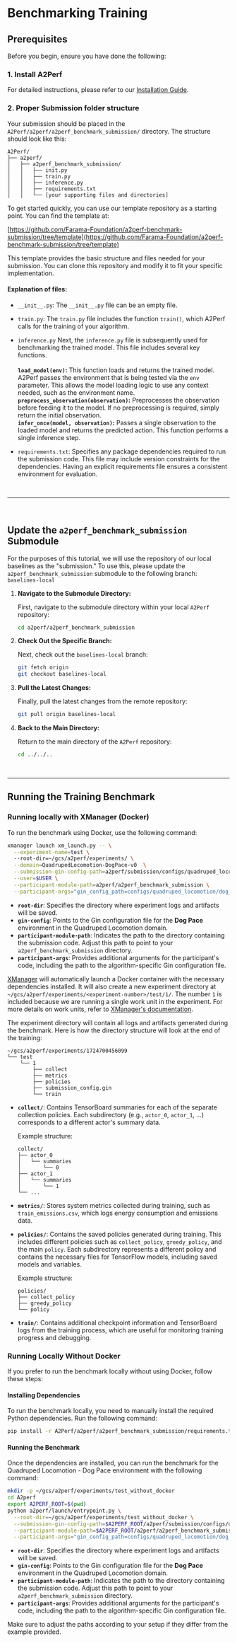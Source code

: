# Benchmarking Training

## Prerequisites
Before you begin, ensure you have done the following:

### 1. Install A2Perf
For detailed instructions, please refer to our [Installation Guide](../basic_usage.md#Installation).



### 2. Proper Submission folder structure

Your submission should be placed in the `A2Perf/a2perf/a2perf_benchmark_submission/` directory. The structure should look like this:

```
A2Perf/
├── a2perf/
│   ├── a2perf_benchmark_submission/
│   │   ├── init.py
│   │   ├── train.py
│   │   ├── inference.py
│   │   ├── requirements.txt
│   │   └── [your supporting files and directories]
```

To get started quickly, you can use our template repository as a starting point. You can find the template at:

[https://github.com/Farama-Foundation/a2perf-benchmark-submission/tree/template](https://github.com/Farama-Foundation/a2perf-benchmark-submission/tree/template)

This template provides the basic structure and files needed for your submission. You can clone this repository and modify it to fit your specific implementation.


#### Explanation of files:
- `__init__.py`:
The `__init__.py` file can be an empty file. 

- `train.py`:
The `train.py` file includes the function `train()`, which A2Perf calls for the training of your algorithm. 


- `inference.py`
Next, the `inference.py` file is subsequently used for benchmarking the trained model.
This file includes several key functions.\
\
__`load_model(env)`:__
This function loads and returns the trained model. A2Perf passes the environment that is being tested via the `env` parameter. This allows the model loading logic to use any context needed, such as the environment name.
\
__`preprocess_observation(observation)`:__
Preprocesses the observation before feeding it to the model. If no preprocessing is required, simply return the initial observation.
\
__`infer_once(model, observation)`:__
Passes a single observation to the loaded model and returns the predicted action. This function performs a single inference step.

- `requirements.txt`:
Specifies any package dependencies required to run the submission code. This file may include version constraints for the dependencies. Having an explicit requirements file ensures a consistent environment for evaluation.

<br>

---

<br>


## Update the `a2perf_benchmark_submission` Submodule

For the purposes of this tutorial, we will use the repository of our local baselines as the "submission." To use this, please update the `a2perf_benchmark_submission` submodule to the following branch: `baselines-local`


1. **Navigate to the Submodule Directory:**

   First, navigate to the submodule directory within your local `A2Perf` repository:

   ```bash
   cd a2perf/a2perf_benchmark_submission
   ```
2. **Check Out the Specific Branch:**

   Next, check out the `baselines-local` branch:

   ```bash
   git fetch origin
   git checkout baselines-local
   ```
3. **Pull the Latest Changes:**

    Finally, pull the latest changes from the remote repository:
  
    ```bash
    git pull origin baselines-local
    ```
   
4. **Back to the Main Directory:**
  
      Return to the main directory of the `A2Perf` repository:
  
      ```bash
      cd ../../..
      ```
   
<br>

---


## Running the Training Benchmark



### Running locally with XManager (Docker)

To run the benchmark using Docker, use the following command:

```bash
xmanager launch xm_launch.py -- \
  --experiment-name=test \ 
  --root-dir=~/gcs/a2perf/experiments/ \
  --domain=QuadrupedLocomotion-DogPace-v0  \
  --submission-gin-config-path=a2perf/submission/configs/quadruped_locomotion/train.gin \
  --user=$USER \
  --participant-module-path=a2perf/a2perf_benchmark_submission \
  --participant-args="gin_config_path=configs/quadruped_locomotion/dog_pace/ppo.gin"
```

- **`root-dir`**: Specifies the directory where experiment logs and artifacts will be saved.
- **`gin-config`**: Points to the Gin configuration file for the **Dog Pace** environment in the Quadruped Locomotion domain.
- **`participant-module-path`**: Indicates the path to the directory containing the submission code. Adjust this path to point to your `a2perf_benchmark_submission` directory.
- **`participant-args`**: Provides additional arguments for the participant's code, including the path to the algorithm-specific Gin configuration file.


[XManager](https://github.com/google-deepmind/xmanager) will automatically launch a Docker container with the necessary dependencies installed. It will also create a new experiment directory at `~/gcs/a2perf/experiments/<experiment-number>/test/1/`. The number `1` is included because we are running a single work unit in the experiment. For more details on work units, refer to [XManager's documentation](https://github.com/google-deepmind/xmanager).

The experiment directory will contain all logs and artifacts generated during the benchmark. Here is how the directory structure will look at the end of the training:

```plaintext
~/gcs/a2perf/experiments/1724700456099
└── test
    └── 1
        ├── collect
        ├── metrics
        ├── policies
        ├── submission_config.gin
        └── train
```
- **`collect/`**: Contains TensorBoard summaries for each of the separate collection policies. Each subdirectory (e.g., `actor_0`, `actor_1`, ...) corresponds to a different actor's summary data.

  Example structure:
  ```plaintext
  collect/
  ├── actor_0
  │   └── summaries
  │       └── 0
  ├── actor_1
  │   └── summaries
  │       └── 1
  └── ...
  ```
  
- **`metrics/`**: Stores system metrics collected during training, such as `train_emissions.csv`, which logs energy consumption and emissions data.

- **`policies/`**: Contains the saved policies generated during training. This includes different policies such as `collect_policy`, `greedy_policy`, and the main `policy`. Each subdirectory represents a different policy and contains the necessary files for TensorFlow models, including saved models and variables.

  Example structure:
  ```plaintext
  policies/
  ├── collect_policy
  ├── greedy_policy
  └── policy

- **`train/`**: Contains additional checkpoint information and TensorBoard logs from the training process, which are useful for monitoring training progress and debugging.



### Running Locally Without Docker

If you prefer to run the benchmark locally without using Docker, follow these steps:

#### Installing Dependencies

To run the benchmark locally, you need to manually install the required Python dependencies. Run the following command:

```bash
pip install -r A2Perf/a2perf/a2perf_benchmark_submission/requirements.txt
```

#### Running the Benchmark

Once the dependencies are installed, you can run the benchmark for the Quadruped Locomotion - Dog Pace environment with the following command:

```bash
mkdir -p ~/gcs/a2perf/experiments/test_without_docker
cd A2perf
export A2PERF_ROOT=$(pwd)
python a2perf/launch/entrypoint.py \
  --root-dir=~/gcs/a2perf/experiments/test_without_docker \
  --submission-gin-config-path=$A2PERF_ROOT/a2perf/submission/configs/quadruped_locomotion/train.gin \
  --participant-module-path=$A2PERF_ROOT/a2perf/a2perf_benchmark_submission \
  --participant-args="gin_config_path=configs/quadruped_locomotion/dog_pace/ppo.gin"

```
- **`root-dir`**: Specifies the directory where experiment logs and artifacts will be saved.
- **`gin-config`**: Points to the Gin configuration file for the **Dog Pace** environment in the Quadruped Locomotion domain.
- **`participant-module-path`**: Indicates the path to the directory containing the submission code. Adjust this path to point to your `a2perf_benchmark_submission` directory.
- **`participant-args`**: Provides additional arguments for the participant's code, including the path to the algorithm-specific Gin configuration file.

Make sure to adjust the paths according to your setup if they differ from the example provided.
